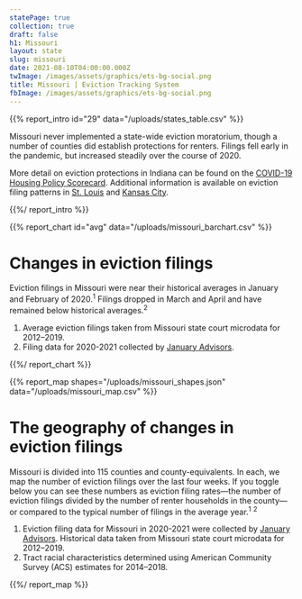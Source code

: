 ```yaml
---
statePage: true
collection: true
draft: false
h1: Missouri
layout: state
slug: missouri
date: 2021-08-10T04:00:00.000Z
twImage: /images/assets/graphics/ets-bg-social.png
title: Missouri | Eviction Tracking System
fbImage: /images/assets/graphics/ets-bg-social.png
---
```


{{% report_intro id="29" data="/uploads/states_table.csv" %}}

Missouri never implemented a state-wide eviction moratorium, though a number of counties did establish protections for renters. Filings fell early in the pandemic, but increased steadily over the course of 2020.

More detail on eviction protections in Indiana can be found on the [COVID-19 Housing Policy Scorecard](https://evictionlab.org/covid-policy-scorecard/mo/). Additional information is available on eviction filing patterns in [St. Louis](https://evictionlab.org/eviction-tracking/st-louis-mo/) and [Kansas City](https://evictionlab.org/eviction-tracking/kansas-city-mo/).

{{%/ report_intro %}}



{{% report_chart id="avg" data="/uploads/missouri_barchart.csv" %}}





# Changes in eviction filings

Eviction filings in Missouri were near their historical averages in January and February of 2020.<sup>1</sup> Filings dropped in March and April and have remained below historical averages.<sup>2</sup>

1. Average eviction filings taken from Missouri state court microdata for 2012–2019.
2. Filing data for 2020-2021 collected by [January Advisors](https://www.januaryadvisors.com/).





{{%/ report_chart %}}



{{% report_map shapes="/uploads/missouri_shapes.json" data="/uploads/missouri_map.csv" %}}









# The geography of changes in eviction filings

Missouri is divided into 115 counties and county-equivalents. In each, we map the number of eviction filings over the last four weeks. If you toggle below you can see these numbers as eviction filing rates—the number of eviction filings divided by the number of renter households in the county—or compared to the typical number of filings in the average year.<sup>1</sup> <sup>2</sup>

1. Eviction filing data for Missouri in 2020-2021 were collected by [January Advisors](https://www.januaryadvisors.com/). Historical data taken from Missouri state court microdata for 2012–2019.
2. Tract racial characteristics determined using American Community Survey (ACS) estimates for 2014–2018.









{{%/ report_map %}}